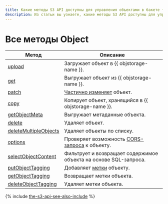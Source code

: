 ```yaml
---
title: Какие методы S3 API доступны для управления объектами в бакете {{ objstorage-full-name }}
description: Из статьи вы узнаете, какие методы S3 API доступны для управления объектами в бакете.
---
```


# Все методы Object

Метод | Описание
----- | -----
[upload](object/upload.md) | Загружает объект в {{ objstorage-name }}.
[get](object/get.md) | Выгружает объект из {{ objstorage-name }}.
[patch](object/patch.md) | [Частично изменяет](../../concepts/object-patch.md) объект.
[copy](object/copy.md) | Копирует объект, хранящийся в {{ objstorage-name }}.
[getObjectMeta](object/getobjectmeta.md) | Выгружает метаданные объекта.
[delete](object/delete.md) | Удаляет объект.
[deleteMultipleObjects](object/deletemultipleobjects.md) | Удаляет объекты по списку.
[options](object/options.md) | Проверяет возможность [CORS-запроса](../../concepts/cors.md) к объекту.
[selectObjectContent](object/select.md) | Фильтрует и возвращает содержимое объекта на основе SQL-запроса.
[putObjectTagging](object/putobjecttagging.md) | Добавляет [метки](../../concepts/tags.md) объекту.
[getObjectTagging](object/getobjecttagging.md) | Возвращает метки объекта.
[deleteObjectTagging](object/deleteobjecttagging.md) | Удаляет метки объекта.

{% include [the-s3-api-see-also-include](../../../_includes/storage/the-s3-api-see-also-include.md) %}